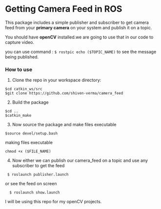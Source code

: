 # Getting Camera Feed in ROS
This package includes a simple publisher and subscriber to get camera feed from your **primary camera** 
on your system and publish it on a topic. 

You should have **openCV** installed.we are going to use that in our code to capture video.

you can use command :  <code>$ rostpic echo ($TOPIC_NAME)</code> to see the message being published.

### How to use
 1. Clone the repo in your workspace directory: 
  ```
  $cd catkin_ws/src
  $git clone https://github.com/shiven-verma/camera_feed 
  ```
  
 2. Build the package
 
 ```
 $cd ..
 $catkin_make
 ```
 3. Now source the package and make files executable
 
  ```
  $source devel/setup.bash
  ```
  
  making files executable 
  
  ``` 
  chmod +x ($FILE_NAME)
  ```
 4. Now either we can publish our camera_feed on a topic and use any subscriber to get the feed 
  ```
   $ roslaunch publisher.launch
  ```
  or see the feed on screen 
  
      $ roslaunch show.launch 
      
      
      
  I will be using this repo for my openCV projects.
